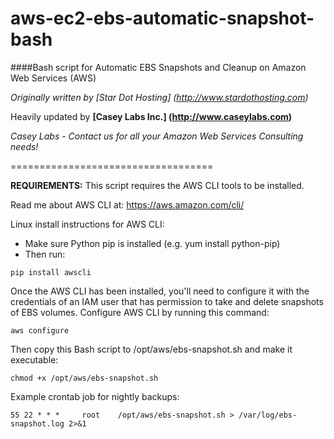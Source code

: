 aws-ec2-ebs-automatic-snapshot-bash
===================================

####Bash script for Automatic EBS Snapshots and Cleanup on Amazon Web Services (AWS)

*Originally written by [Star Dot Hosting] (http://www.stardothosting.com)*

Heavily updated by **[Casey Labs Inc.] (http://www.caseylabs.com)**

*Casey Labs - Contact us for all your Amazon Web Services Consulting needs!*

===================================

**REQUIREMENTS:**
This script requires the AWS CLI tools to be installed.

Read me about AWS CLI at: https://aws.amazon.com/cli/

Linux install instructions for AWS CLI:
 - Make sure Python pip is installed (e.g. yum install python-pip)
 - Then run: 
```
pip install awscli
```
Once the AWS CLI has been installed, you'll need to configure it with the credentials of an IAM user that
has permission to take and delete snapshots of EBS volumes.
 Configure AWS CLI by running this command: 
```
aws configure
```

Then copy this Bash script to /opt/aws/ebs-snapshot.sh and make it executable:
```
chmod +x /opt/aws/ebs-snapshot.sh
```

Example crontab job for nightly backups:
```
55 22 * * *     root    /opt/aws/ebs-snapshot.sh > /var/log/ebs-snapshot.log 2>&1
```
